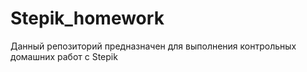 # Stepik_homework

Данный репозиторий предназначен для выполнения  контрольных домашних работ с Stepik 